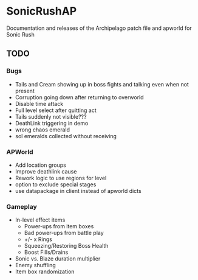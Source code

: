 # SonicRushAP
Documentation and releases of the Archipelago patch file and apworld for Sonic Rush

## TODO
### Bugs
- Tails and Cream showing up in boss fights and talking even when not present
- Corruption going down after returning to overworld
- Disable time attack
- Full level select after quitting act
- Tails suddenly not visible???
- DeathLink triggering in demo
- wrong chaos emerald
- sol emeralds collected without receiving 

### APWorld
- Add location groups
- Improve deathlink cause
- Rework logic to use regions for level 
- option to exclude special stages 
- use datapackage in client instead of apworld dicts 

### Gameplay
- In-level effect items
  - Power-ups from item boxes
  - Bad power-ups from battle play
  - +/- x Rings
  - Squeezing/Restoring Boss Health
  - Boost Fills/Drains
- Sonic vs. Blaze duration multiplier
- Enemy shuffling
- Item box randomization
